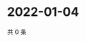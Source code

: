 # 2022-01-04

共 0 条

<!-- BEGIN WEIBO -->
<!-- 最后更新时间 Tue Jan 04 2022 19:00:57 GMT+0800 (China Standard Time) -->

<!-- END WEIBO -->

